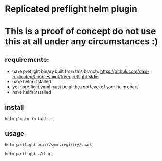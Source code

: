 # Replicated preflight helm plugin

# This is a proof of concept do not use this at all under any circumstances :)

## requirements:

- have preflight binary built from this branch: https://github.com/danj-replicated/troubleshoot/tree/preflight-stdin
- have helm installed
- your preflight.yaml must be at the root level of your helm chart
- have helm installed

## install

`helm plugin install ...`

## usage

```bash
helm preflight oci://some.registry/chart

helm preflight ./chart
```